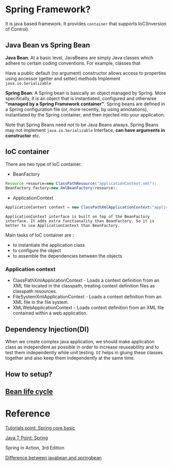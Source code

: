 

# Spring Framework?
It is java based framework. It provides `container` that supports IoC(Inversion of Control).

## Java Bean vs Spring Bean

**Java Bean**: At a basic level, JavaBeans are simply Java classes which adhere to certain coding conventions. For example, classes that

Have a public default (no argument) constructor
allows access to properties using accessor (getter and setter) methods
Implement `java.io.Serializable`

**Spring Bean**: A Spring bean is basically an object managed by Spring. More specifically, it is an object that is instantiated, configured and otherwise **"managed by a Spring Framework container"**. Spring beans are defined in a Spring configuration file (or, more recently, by using annotations), instantiated by the Spring container, and then injected into your application.

Note that Spring Beans need not to be Java Beans always. Spring Beans may not implement `java.io.Serializable` Interface, **can have arguments in constructor** etc.

## IoC container
There are two type of IoC container.
* BeanFactory
```java
Resource resource=new ClassPathResource("applicationContext.xml");  
BeanFactory factory=new XmlBeanFactory(resource);  
```
* ApplicationContext
```java
ApplicationContext context = new ClassPathXmlApplicationContext("applicationContext.xml");  
```

`ApplicationContext interface is built on top of the BeanFactory interface. It adds extra functionality than BeanFactory. So it is better to use ApplicationContext than BeanFactory.`

Main tasks of IoC container are :
* to instantiate the application class
* to configure the object
* to assemble the dependencies between the objects

### Application context
* ClassPathXmlApplicationContext - Loads a context definition from an XML file located in the classpath, treating context definition files as classpath resources.
* FileSystemXmlApplicationContext - Loads a context definition from an XML file in the file system.
* XMLWebApplicationContext - Loads context definition from an XML file contained within a web application.

## Dependency Injection(DI)
When we create complex java application, we should make application class as independent as possible in order to increase reuseablility and to test them independently while unit testing. `DI` helps in gluing these classes together and also keep them independently at the same time. 

## How to setup?

## [Bean life cycle](https://www.tutorialspoint.com/spring/spring_bean_life_cycle.htm)

# Reference
[Tutorials point: Spring core basic](https://www.tutorialspoint.com/spring/index.htm)

[Java T Point: Spring](https://www.javatpoint.com/spring-tutorial)

Spring in Action, 3rd Edition

[Difference between javabean and springbean](http://stackoverflow.com/questions/21866571/difference-javabean-and-spring-bean)


